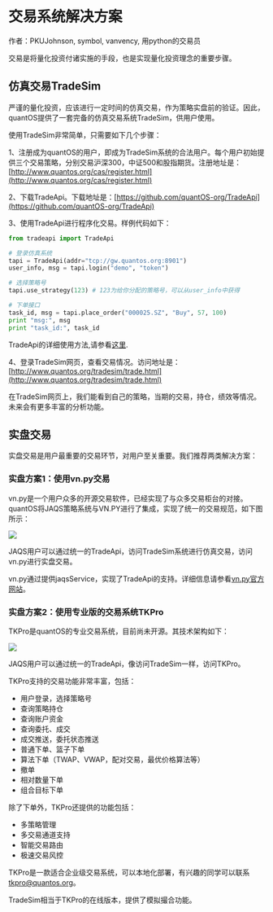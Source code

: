 # 交易系统解决方案

作者：PKUJohnson, symbol, vanvency, 用python的交易员

交易是将量化投资付诸实施的手段，也是实现量化投资理念的重要步骤。

## 仿真交易TradeSim

严谨的量化投资，应该进行一定时间的仿真交易，作为策略实盘前的验证。因此，quantOS提供了一套完备的仿真交易系统TradeSim，供用户使用。

使用TradeSim非常简单，只需要如下几个步骤：

1、注册成为quantOS的用户，即成为TradeSim系统的合法用户。每个用户初始提供三个交易策略，分别交易沪深300，中证500和股指期货。注册地址是：[http://www.quantos.org/cas/register.html](http://www.quantos.org/cas/register.html)

2、下载TradeApi。下载地址是：[https://github.com/quantOS-org/TradeApi](https://github.com/quantOS-org/TradeApi)

3、使用TradeApi进行程序化交易。样例代码如下：

```py
from tradeapi import TradeApi

# 登录仿真系统
tapi = TradeApi(addr="tcp://gw.quantos.org:8901") 
user_info, msg = tapi.login("demo", "token")     

# 选择策略号
tapi.use_strategy(123) # 123为给你分配的策略号，可以从user_info中获得

# 下单接口
task_id, msg = tapi.place_order("000025.SZ", "Buy", 57, 100)
print "msg:", msg
print "task_id:", task_id
```

TradeApi的详细使用方法,请参看[这里](http://www.quantos.org/tradesim/doc.html).

4、登录TradeSim网页，查看交易情况。访问地址是：[http://www.quantos.org/tradesim/trade.html](http://www.quantos.org/tradesim/trade.html)

在TradeSim网页上，我们能看到自己的策略，当期的交易，持仓，绩效等情况。未来会有更多丰富的分析功能。

## 实盘交易

实盘交易是用户最重要的交易环节，对用户至关重要。我们推荐两类解决方案：

### 实盘方案1：使用vn.py交易

vn.py是一个用户众多的开源交易软件，已经实现了与众多交易柜台的对接。quantOS将JAQS策略系统与VN.PY进行了集成，实现了统一的交易规范，如下图所示：

![](https://github.com/quantOS-org/quantOSUserGuide/blob/master/assets/trade_api.png?raw=true)

JAQS用户可以通过统一的TradeApi，访问TradeSim系统进行仿真交易，访问vn.py进行实盘交易。

vn.py通过提供jaqsService，实现了TradeApi的支持。详细信息请参看[vn.py官方网站](https://github.com/vnpy/vnpy)。

### 实盘方案2：使用专业版的交易系统TKPro

TKPro是quantOS的专业交易系统，目前尚未开源。其技术架构如下：

![](https://github.com/quantOS-org/quantOSUserGuide/blob/master/assets/tkpro.png?raw=true)

JAQS用户可以通过统一的TradeApi，像访问TradeSim一样，访问TKPro。

TKPro支持的交易功能非常丰富，包括：

* 用户登录，选择策略号
* 查询策略持仓
* 查询账户资金
* 查询委托、成交
* 成交推送，委托状态推送
* 普通下单、篮子下单
* 算法下单（TWAP、VWAP，配对交易，最优价格算法等）
* 撤单
* 相对数量下单
* 组合目标下单

除了下单外，TKPro还提供的功能包括：

* 多策略管理
* 多交易通道支持
* 智能交易路由
* 极速交易风控

TKPro是一款适合企业级交易系统，可以本地化部署，有兴趣的同学可以联系[tkpro@quantos.org](mailto:tkpro@quantos.org)。

TradeSim相当于TKPro的在线版本，提供了模拟撮合功能。

